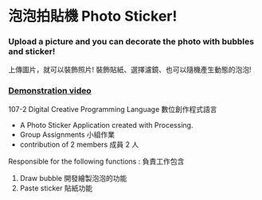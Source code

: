 # 泡泡拍貼機 Photo Sticker!

### Upload a picture and you can decorate the photo with bubbles and sticker!

上傳圖片，就可以裝飾照片!
裝飾貼紙、選擇濾鏡、也可以隨機產生動態的泡泡!

### [Demonstration video](https://youtu.be/fHP3JU6b5sY)

107-2 Digital Creative Programming Language 數位創作程式語言

- A Photo Sticker Application created with Processing.
- Group Assignments 小組作業
- contribution of 2 members 成員 2 人

Responsible for the following functions :
負責工作包含

1. Draw bubble 開發繪製泡泡的功能
2. Paste sticker 貼紙功能
